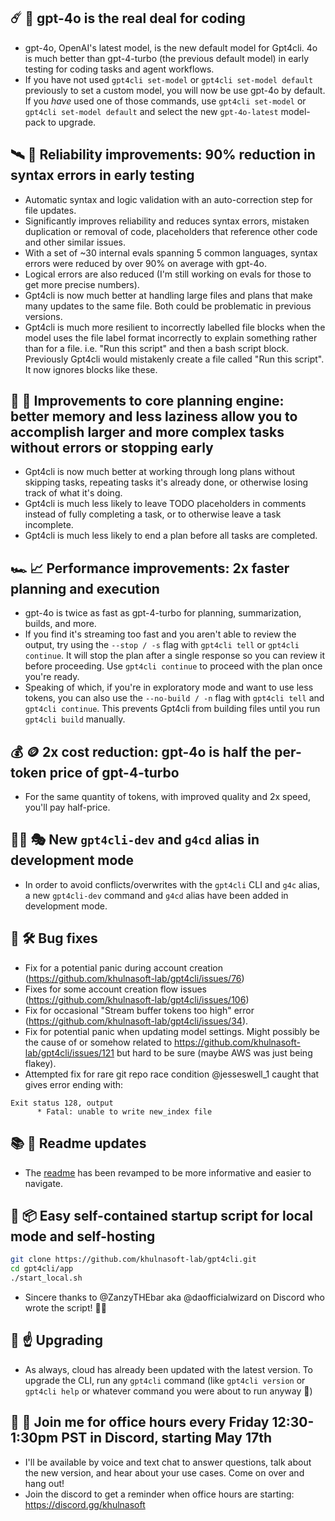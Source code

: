 ##   ☄️  🌅   gpt-4o is the real deal for coding

- gpt-4o, OpenAI's latest model, is the new default model for Gpt4cli. 4o is much better than gpt-4-turbo (the previous default model) in early testing for coding tasks and agent workflows.
- If you have not used `gpt4cli set-model` or `gpt4cli set-model default` previously to set a custom model, you will now be use gpt-4o by default. If you *have* used one of those commands, use `gpt4cli set-model` or `gpt4cli set-model default` and select the new `gpt-4o-latest` model-pack to upgrade. 
 
##   🛰️  🏥   Reliability improvements: 90% reduction in syntax errors in early testing

- Automatic syntax and logic validation with an auto-correction step for file updates.
- Significantly improves reliability and reduces syntax errors, mistaken duplication or removal of code, placeholders that reference other code and other similar issues. 
- With a set of ~30 internal evals spanning 5 common languages, syntax errors were reduced by over 90% on average with gpt-4o. 
- Logical errors are also reduced (I'm still working on evals for those to get more precise numbers).
- Gpt4cli is now much better at handling large files and plans that make many updates to the same file. Both could be problematic in previous versions.
- Gpt4cli is much more resilient to incorrectly labelled file blocks when the model uses the file label format incorrectly to explain something rather than for a file. i.e. "Run this script" and then a bash script block. Previously Gpt4cli would mistakenly create a file called "Run this script". It now ignores blocks like these.

##   🧠  🚞   Improvements to core planning engine: better memory and less laziness allow you to accomplish larger and more complex tasks without errors or stopping early

- Gpt4cli is now much better at working through long plans without skipping tasks, repeating tasks it's already done, or otherwise losing track of what it's doing.
- Gpt4cli is much less likely to leave TODO placeholders in comments instead of fully completing a task, or to otherwise leave a task incomplete.
- Gpt4cli is much less likely to end a plan before all tasks are completed.

##   🏎️  📈   Performance improvements: 2x faster planning and execution

- gpt-4o is twice as fast as gpt-4-turbo for planning, summarization, builds, and more.
- If you find it's streaming too fast and you aren't able to review the output, try using the `--stop / -s` flag with `gpt4cli tell` or `gpt4cli continue`. It will stop the plan after a single response so you can review it before proceeding. Use `gpt4cli continue` to proceed with the plan once you're ready.
- Speaking of which, if you're in exploratory mode and want to use less tokens, you can also use the `--no-build / -n` flag with `gpt4cli tell` and `gpt4cli continue`. This prevents Gpt4cli from building files until you run `gpt4cli build` manually.

##   💰  🪙   2x cost reduction: gpt-4o is half the per-token price of gpt-4-turbo

- For the same quantity of tokens, with improved quality and 2x speed, you'll pay half-price.

##   👩‍💻  🎭   New `gpt4cli-dev` and `g4cd` alias in development mode

- In order to avoid conflicts/overwrites with the `gpt4cli` CLI and `g4c` alias, a new `gpt4cli-dev` command and `g4cd` alias have been added in development mode. 

##  🐛  🛠️   Bug fixes

- Fix for a potential panic during account creation (https://github.com/khulnasoft-lab/gpt4cli/issues/76)
- Fixes for some account creation flow issues (https://github.com/khulnasoft-lab/gpt4cli/issues/106)
- Fix for occasional "Stream buffer tokens too high" error (https://github.com/khulnasoft-lab/gpt4cli/issues/34).
- Fix for potential panic when updating model settings. Might possibly be the cause of or somehow related to https://github.com/khulnasoft-lab/gpt4cli/issues/121 but hard to be sure (maybe AWS was just being flakey).
- Attempted fix for rare git repo race condition @jesseswell_1 caught that gives error ending with: 
```
Exit status 128, output
      * Fatal: unable to write new_index file
```

##   📚  🤔   Readme updates

- The [readme](https://github.com/khulnasoft-lab/gpt4cli) has been revamped to be more informative and easier to navigate.

##  🏡  📦   Easy self-contained startup script for local mode and self-hosting

```bash
git clone https://github.com/khulnasoft-lab/gpt4cli.git
cd gpt4cli/app
./start_local.sh
``` 

- Sincere thanks to @ZanzyTHEbar aka @daofficialwizard on Discord who wrote the script! 🙏🙏

##   🚀  ☝️   Upgrading   

- As always, cloud has already been updated with the latest version. To upgrade the CLI, run any `gpt4cli` command (like `gpt4cli version` or `gpt4cli help` or whatever command you were about to run anyway 🙂)

##   💬  📆   Join me for office hours every Friday 12:30-1:30pm PST in Discord, starting May 17th

- I'll be available by voice and text chat to answer questions, talk about the new version, and hear about your use cases. Come on over and hang out! 
- Join the discord to get a reminder when office hours are starting: https://discord.gg/khulnasoft